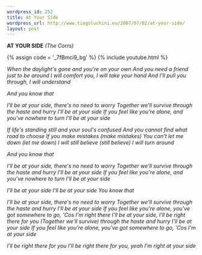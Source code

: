 ```yaml
--- 
wordpress_id: 252
title: At Your Side
wordpress_url: http://www.tiagoluchini.eu/2007/07/02/at-your-side/
layout: post
---
```

**AT YOUR SIDE** _(The Corrs)_

{% assign code = '_7fBmci9_bg' %}
{% include youtube.html %}

<em>When the daylight's gone and you're on your own
And you need a friend just to be around
I will comfort you, I will take your hand
And I'll pull you through, I will understand  </em>

<em>And you know that  </em>

<em>I'll be at your side, there's no need to worry
Together we'll survive through the haste and hurry
I'll be at your side
If you feel like you're alone, and you've nowhere to turn
I'll be at your side  </em>

<em>If life's standing still and your soul's confused
And you cannot find what road to choose
If you make mistakes (make mistakes)
You can't let me down (let me down)
I will still believe (still believe)
I will turn around  </em>

<em>And you know that  </em>

<em>I'll be at your side, there's no need to worry
Together we'll survive through the haste and hurry
I'll be at your side
If you feel like you're alone, and you've nowhere to turn
I'll be at your side  </em>

<em>I'll be at your side
I'll be at your side
You know that  </em>

<em>I'll be at your side, there's no need to worry
Together we'll survive through the haste and hurry
I'll be at your side
If you feel like you're alone, you've got somewhere to go,
'Cos I'm right there
I'll be at your side, I'll be right there for you
(Together we'll survive) through the haste and hurry
I'll be at your side
If you feel like you're alone, you've got somewhere to go,
'Cos I'm at your side  </em>

<em>I'll be right there for you
I'll be right there for you, yeah
I'm right at your side</em>
